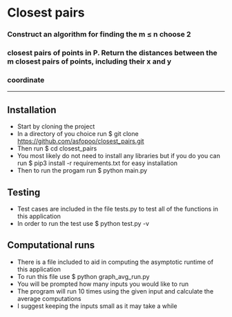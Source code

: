 # Closest pairs
### Construct an algorithm for finding the m ≤ n choose 2
### closest pairs of points in P. Return the distances between the m closest pairs of points, including their x and y
### coordinate

----

## Installation
- Start by cloning the project 
- In a directory of you choice run $ git clone https://github.com/asfopoo/closest_pairs.git
- Then run $ cd closest_pairs
- You most likely do not need to install any libraries but if you do you can run $ pip3 install -r requirements.txt for easy installation
- Then to run the progam run $ python main.py

## Testing
- Test cases are included in the file tests.py to test all of the functions in this application 
- In order to run the test use $ python test.py -v

## Computational runs 
- There is a file included to aid in computing the asymptotic runtime of this application
- To run this file use $ python graph_avg_run.py 
- You will be prompted how many inputs you would like to run
- The program will run 10 times using the given input and calculate the average computations
- I suggest keeping the inputs small as it may take a while 
